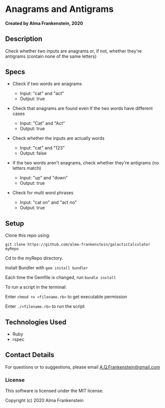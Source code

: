 # Anagrams and Antigrams

#### Created by Alma Frankenstein, 2020

## Description

Check whether two inputs are anagrams or, if not, whether they're antigrams (contain none of the same letters)

## Specs

* Check if two words are anagrams
  * Input: "cat" and "act"
  * Output: true

* Check that anagrams are found even if the two words have different cases
  * Input: "Cat" and "Act"
  * Output: true

* Check whether the inputs are actually words
  * Input: "cat" and "123"
  * Output: false

* If the two words aren't anagrams, check whether they're antigrams (no letters match)
  * Input: "up" and "down"
  * Output: true

* Check for multi word phrases
  * Input: "cat on" and "act no"
  * Output: true

## Setup

Clone this repo using:

```git clone https://github.com/alma-frankenstein/galacticCalculator myRepo```

Cd to the myRepo directory.

Install Bundler with ```gem install bundler```

Each time the Gemfile is changed, run ```bundle install```


To run a script in the terminal:

Enter ```chmod +x <filename.rb>``` to get executable permission

Enter ```./<filename.rb>``` to run the script



## Technologies Used

* Ruby
* rspec

## Contact Details

For questions or to suggestions, please email A.Q.Frankenstein@gmail.com

### License

This software is licensed under the MIT license.

Copyright (c) 2020 Alma Frankenstein